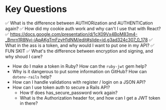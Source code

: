 # Key Questions
✅ What is the difference between AUTHORization and AUTHENTICation again?
✅ How did my cookie auth work and why can't I use that with React?
  ✅ https://docs.google.com/presentation/d/1cX09Vx4BoM83m4-_Bmrn1R8Nyi-iApAKgTmFzyH1dNM/edit#slide=id.g3ad324c307_0_178
✅ What in the ass is a token, and why would I want to put one in my API?
  ✅ FUN SKIT
  ✅ What's the difference between encryption and signing, and why shoud I care?
- How do I make a token in Ruby? How can the `ruby-jwt` gem help?
- Why is it dangerous to put some information on GitHub? How can `dotenv-rails` help?
- How can I handle validations with register / login on a JSON API?
- How can I use token auth to secure a Rails API?
  - How tf does has_secure_password work again?
  - What is the Authorization header for, and how can I get a JWT token in there?
